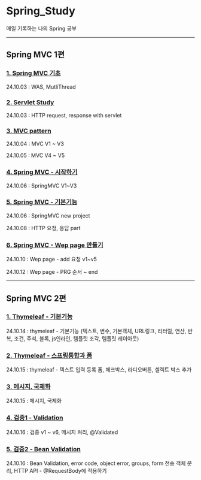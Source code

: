 # Spring_Study
매일 기록하는 나의 Spring 공부

---

## Spring MVC 1편

### [1. Spring MVC 기초](https://github.com/cjw0324/Spring_Study/blob/main/spring_study/SpringMVC1/StudyNotion/Spring_MVC_%EA%B8%B0%EC%B4%88/Spring_MVC_1.md)
24.10.03 : WAS, MutliThread

### [2. Servlet Study](https://github.com/cjw0324/Spring_Study/blob/main/spring_study/SpringMVC1/StudyNotion/Servlet/2%20Servlet%2011429d746aff8055ab69d003d6cdf34f.md)
24.10.03 : HTTP request, response with servlet

### [3. MVC pattern](https://github.com/cjw0324/Spring_Study/blob/main/spring_study/SpringMVC1/StudyNotion/MVC_framework/MVC%20Framework%20%EB%A7%8C%EB%93%A4%EA%B8%B0%2011529d746aff805c88a6fc67dc0c7e83.md)
24.10.04 : MVC V1 ~ V3

24.10.05 : MVC V4 ~ V5

### [4. Spring MVC - 시작하기](https://github.com/cjw0324/Spring_Study/blob/main/spring_study/SpringMVC1/StudyNotion/Spring_MVC_%EC%8B%9C%EC%9E%91%ED%95%98%EA%B8%B0/Spring%20MVC%20-%20%EC%8B%9C%EC%9E%91%ED%95%98%EA%B8%B0%2011729d746aff80d3a9b3f51d2ff91a53.md)
24.10.06 : SpringMVC V1~V3

### [5. Spring MVC - 기본기능](https://github.com/cjw0324/Spring_Study/blob/main/spring_study/SpringMVC1/StudyNotion/Spring_MVC_%EA%B8%B0%EB%B3%B8%EA%B8%B0%EB%8A%A5/5%20Spring%20MVC%20-%20%EA%B8%B0%EB%B3%B8%20%EA%B8%B0%EB%8A%A5%2011729d746aff80fbb074e34084b78704.md)
24.10.06 : SpringMVC new project

24.10.08 : HTTP 요청, 응답 part

### [6. Spring MVC - Wep page 만들기](https://github.com/cjw0324/Spring_Study/blob/main/spring_study/SpringMVC1/StudyNotion/Spring_MVC_WebPage_%EB%A7%8C%EB%93%A4%EA%B8%B0/6%20Spring%20MVC%20-%20Web%20Page%20%EB%A7%8C%EB%93%A4%EA%B8%B0%2011829d746aff80709bdfebf92d5a1efd.md)
24.10.10 : Wep page - add 요청 v1~v5

24.10.12 : Wep page - PRG 순서 ~ end

---

## Spring MVC 2편

### [1. Thymeleaf - 기본기능](https://github.com/cjw0324/Spring_Study/blob/main/spring_study/SpringMVC2/StudyNotion/thymeleaf_%EA%B8%B0%EB%B3%B8%EA%B8%B0%EB%8A%A5/1%20%ED%83%80%EC%9E%84%EB%A6%AC%ED%94%84%20-%20%EA%B8%B0%EB%B3%B8%EA%B8%B0%EB%8A%A5%2011d29d746aff8049956bda78b7d23e6c.md)
24.10.14 : thymeleaf - 기본기능 (텍스트, 변수, 기본객체, URL링크, 리터럴, 연산, 반복, 조건, 주석, 블록, js인라인, 템플릿 조각, 템플릿 레이아웃)

### [2. Thymeleaf - 스프링통합과 폼](https://github.com/cjw0324/Spring_Study/blob/main/spring_study/SpringMVC2/StudyNotion/thymeleaf_%EC%8A%A4%ED%94%84%EB%A7%81%ED%86%B5%ED%95%A9%EA%B3%BC%ED%8F%BC/2%20%ED%83%80%EC%9E%84%EB%A6%AC%ED%94%84%20-%20%EC%8A%A4%ED%94%84%EB%A7%81%20%ED%86%B5%ED%95%A9%EA%B3%BC%20%ED%8F%BC%2011d29d746aff8064aa88c51c429a6529.md)
24.10.15 : thymeleaf - 텍스트 입력 등록 폼, 체크박스, 라디오버튼, 셀렉트 박스 추가

### [3. 메시지, 국제화](https://github.com/cjw0324/Spring_Study/blob/main/spring_study/SpringMVC2/StudyNotion/%EB%A9%94%EC%8B%9C%EC%A7%80%EA%B5%AD%EC%A0%9C%ED%99%94/3%20%EB%A9%94%EC%8B%9C%EC%A7%80%2C%20%EA%B5%AD%EC%A0%9C%ED%99%94%2011d29d746aff802a8ea0c7d7c432b024.md)
24.10.15 : 메시지, 국제화

### [4. 검증1 - Validation](https://github.com/cjw0324/Spring_Study/blob/main/spring_study/SpringMVC2/StudyNotion/%EA%B2%80%EC%A6%9D1_Validation/4%20%EA%B2%80%EC%A6%9D1%20-%20Validation%2011d29d746aff8028b27fe8e76a4bc371.md)
24.10.16 : 검증 v1 ~ v6, 메시지 처리, @Validated

### [5. 검증2 - Bean Validation](https://github.com/cjw0324/Spring_Study/blob/main/spring_study/SpringMVC2/StudyNotion/%EA%B2%80%EC%A6%9D2_BeanValidation/5%20%EA%B2%80%EC%A6%9D2%20-%20Bean%20Validation%2011d29d746aff80feb45dd9e5732ce3ea.md)
24.10.16 : Bean Validation, error code, object error, groups, form 전송 객체 분리, HTTP API - @RequestBody에 적용하기

